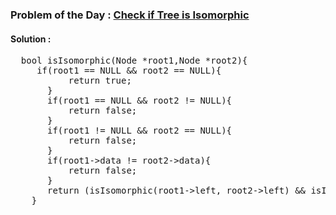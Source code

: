 ### Problem of the Day : [Check if Tree is Isomorphic](https://practice.geeksforgeeks.org/problems/check-if-tree-is-isomorphic/1)

#### Solution :
<pre>
  bool isIsomorphic(Node *root1,Node *root2){
     if(root1 == NULL && root2 == NULL){
           return true;
       }
       if(root1 == NULL && root2 != NULL){
           return false;
       }
       if(root1 != NULL && root2 == NULL){
           return false;
       }
       if(root1->data != root2->data){
           return false;
       }
       return (isIsomorphic(root1->left, root2->left) && isIsomorphic(root1->right, root2->right)) || (isIsomorphic(root1->left, root2->right) && isIsomorphic(root1->right, root2->left));
    }
</pre>

